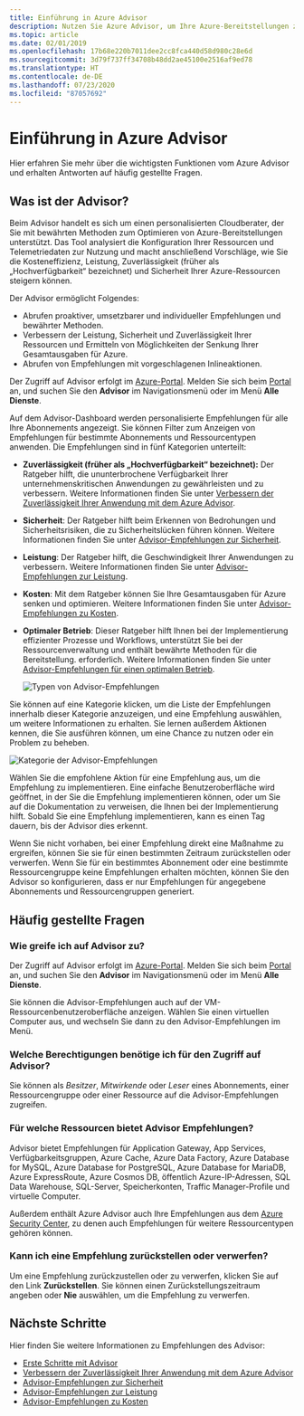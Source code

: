 ```yaml
---
title: Einführung in Azure Advisor
description: Nutzen Sie Azure Advisor, um Ihre Azure-Bereitstellungen zu optimieren.
ms.topic: article
ms.date: 02/01/2019
ms.openlocfilehash: 17b68e220b7011dee2cc8fca440d58d980c28e6d
ms.sourcegitcommit: 3d79f737ff34708b48dd2ae45100e2516af9ed78
ms.translationtype: HT
ms.contentlocale: de-DE
ms.lasthandoff: 07/23/2020
ms.locfileid: "87057692"
---
```

# <a name="introduction-to-azure-advisor"></a>Einführung in Azure Advisor

Hier erfahren Sie mehr über die wichtigsten Funktionen vom Azure Advisor und erhalten Antworten auf häufig gestellte Fragen.

## <a name="what-is-advisor"></a>Was ist der Advisor?
Beim Advisor handelt es sich um einen personalisierten Cloudberater, der Sie mit bewährten Methoden zum Optimieren von Azure-Bereitstellungen unterstützt. Das Tool analysiert die Konfiguration Ihrer Ressourcen und Telemetriedaten zur Nutzung und macht anschließend Vorschläge, wie Sie die Kosteneffizienz, Leistung, Zuverlässigkeit (früher als „Hochverfügbarkeit“ bezeichnet) und Sicherheit Ihrer Azure-Ressourcen steigern können.

Der Advisor ermöglicht Folgendes:
* Abrufen proaktiver, umsetzbarer und individueller Empfehlungen und bewährter Methoden. 
* Verbessern der Leistung, Sicherheit und Zuverlässigkeit Ihrer Ressourcen und Ermitteln von Möglichkeiten der Senkung Ihrer Gesamtausgaben für Azure.
* Abrufen von Empfehlungen mit vorgeschlagenen Inlineaktionen.

Der Zugriff auf Advisor erfolgt im [Azure-Portal](https://aka.ms/azureadvisordashboard). Melden Sie sich beim [Portal](https://portal.azure.com) an, und suchen Sie den **Advisor** im Navigationsmenü oder im Menü **Alle Dienste**.

Auf dem Advisor-Dashboard werden personalisierte Empfehlungen für alle Ihre Abonnements angezeigt.  Sie können Filter zum Anzeigen von Empfehlungen für bestimmte Abonnements und Ressourcentypen anwenden.  Die Empfehlungen sind in fünf Kategorien unterteilt: 

* **Zuverlässigkeit (früher als „Hochverfügbarkeit“ bezeichnet):** Der Ratgeber hilft, die ununterbrochene Verfügbarkeit Ihrer unternehmenskritischen Anwendungen zu gewährleisten und zu verbessern. Weitere Informationen finden Sie unter [Verbessern der Zuverlässigkeit Ihrer Anwendung mit dem Azure Advisor](advisor-high-availability-recommendations.md).
* **Sicherheit**: Der Ratgeber hilft beim Erkennen von Bedrohungen und Sicherheitsrisiken, die zu Sicherheitslücken führen können. Weitere Informationen finden Sie unter [Advisor-Empfehlungen zur Sicherheit](advisor-security-recommendations.md).
* **Leistung**: Der Ratgeber hilft, die Geschwindigkeit Ihrer Anwendungen zu verbessern. Weitere Informationen finden Sie unter [Advisor-Empfehlungen zur Leistung](advisor-performance-recommendations.md).
* **Kosten**: Mit dem Ratgeber können Sie Ihre Gesamtausgaben für Azure senken und optimieren. Weitere Informationen finden Sie unter [Advisor-Empfehlungen zu Kosten](advisor-cost-recommendations.md).
* **Optimaler Betrieb**: Dieser Ratgeber hilft Ihnen bei der Implementierung effizienter Prozesse und Workflows, unterstützt Sie bei der Ressourcenverwaltung und enthält bewährte Methoden für die Bereitstellung. erforderlich. Weitere Informationen finden Sie unter [Advisor-Empfehlungen für einen optimalen Betrieb](advisor-operational-excellence-recommendations.md).

  ![Typen von Advisor-Empfehlungen](./media/advisor-overview/advisor-dashboard.png)

Sie können auf eine Kategorie klicken, um die Liste der Empfehlungen innerhalb dieser Kategorie anzuzeigen, und eine Empfehlung auswählen, um weitere Informationen zu erhalten.  Sie lernen außerdem Aktionen kennen, die Sie ausführen können, um eine Chance zu nutzen oder ein Problem zu beheben.

![Kategorie der Advisor-Empfehlungen](./media/advisor-overview/advisor-ha-category-example.png) 

Wählen Sie die empfohlene Aktion für eine Empfehlung aus, um die Empfehlung zu implementieren.  Eine einfache Benutzeroberfläche wird geöffnet, in der Sie die Empfehlung implementieren können, oder um Sie auf die Dokumentation zu verweisen, die Ihnen bei der Implementierung hilft.  Sobald Sie eine Empfehlung implementieren, kann es einen Tag dauern, bis der Advisor dies erkennt.

Wenn Sie nicht vorhaben, bei einer Empfehlung direkt eine Maßnahme zu ergreifen, können Sie sie für einen bestimmten Zeitraum zurückstellen oder verwerfen.  Wenn Sie für ein bestimmtes Abonnement oder eine bestimmte Ressourcengruppe keine Empfehlungen erhalten möchten, können Sie den Advisor so konfigurieren, dass er nur Empfehlungen für angegebene Abonnements und Ressourcengruppen generiert.

## <a name="frequently-asked-questions"></a>Häufig gestellte Fragen

### <a name="how-do-i-access-advisor"></a>Wie greife ich auf Advisor zu?
Der Zugriff auf Advisor erfolgt im [Azure-Portal](https://aka.ms/azureadvisordashboard). Melden Sie sich beim [Portal](https://portal.azure.com) an, und suchen Sie den **Advisor** im Navigationsmenü oder im Menü **Alle Dienste**.

Sie können die Advisor-Empfehlungen auch auf der VM-Ressourcenbenutzeroberfläche anzeigen. Wählen Sie einen virtuellen Computer aus, und wechseln Sie dann zu den Advisor-Empfehlungen im Menü. 

### <a name="what-permissions-do-i-need-to-access-advisor"></a>Welche Berechtigungen benötige ich für den Zugriff auf Advisor?
 
Sie können als *Besitzer*, *Mitwirkende* oder *Leser* eines Abonnements, einer Ressourcengruppe oder einer Ressource auf die Advisor-Empfehlungen zugreifen.

### <a name="what-resources-does-advisor-provide-recommendations-for"></a>Für welche Ressourcen bietet Advisor Empfehlungen?

Advisor bietet Empfehlungen für Application Gateway, App Services, Verfügbarkeitsgruppen, Azure Cache, Azure Data Factory, Azure Database for MySQL, Azure Database for PostgreSQL, Azure Database for MariaDB, Azure ExpressRoute, Azure Cosmos DB, öffentlich Azure-IP-Adressen, SQL Data Warehouse, SQL-Server, Speicherkonten, Traffic Manager-Profile und virtuelle Computer.

Außerdem enthält Azure Advisor auch Ihre Empfehlungen aus dem [Azure Security Center](../security-center/security-center-recommendations.md), zu denen auch Empfehlungen für weitere Ressourcentypen gehören können.

### <a name="can-i-postpone-or-dismiss-a-recommendation"></a>Kann ich eine Empfehlung zurückstellen oder verwerfen?

Um eine Empfehlung zurückzustellen oder zu verwerfen, klicken Sie auf den Link **Zurückstellen**. Sie können einen Zurückstellungszeitraum angeben oder **Nie** auswählen, um die Empfehlung zu verwerfen.

## <a name="next-steps"></a>Nächste Schritte

Hier finden Sie weitere Informationen zu Empfehlungen des Advisor:

* [Erste Schritte mit Advisor](advisor-get-started.md)
* [Verbessern der Zuverlässigkeit Ihrer Anwendung mit dem Azure Advisor](advisor-high-availability-recommendations.md)
* [Advisor-Empfehlungen zur Sicherheit](advisor-security-recommendations.md)
* [Advisor-Empfehlungen zur Leistung](advisor-performance-recommendations.md)
* [Advisor-Empfehlungen zu Kosten](advisor-cost-recommendations.md)
